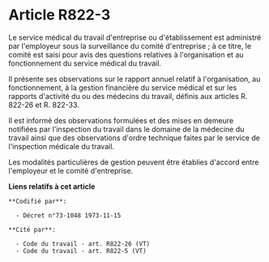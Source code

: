 # Article R822-3

Le service médical du travail d'entreprise ou d'établissement est administré par l'employeur sous la surveillance du comité
d'entreprise ; à ce titre, le comité est saisi pour avis des questions relatives à l'organisation et au fonctionnement du
service médical du travail.

Il présente ses observations sur le rapport annuel relatif à l'organisation, au fonctionnement, à la gestion financière du
service médical et sur les rapports d'activité du ou des médecins du travail, définis aux articles R. 822-26 et R. 822-33.

Il est informé des observations formulées et des mises en demeure notifiées par l'inspection du travail dans le domaine de la
médecine du travail ainsi que des observations d'ordre technique faites par le service de l'inspection médicale du travail.

Les modalités particulières de gestion peuvent être établies d'accord entre l'employeur et le comité d'entreprise.

**Liens relatifs à cet article**

	**Codifié par**:

	  - Décret n°73-1048 1973-11-15

	**Cité par**:

	  - Code du travail - art. R822-26 (VT)
	  - Code du travail - art. R822-5 (VT)
